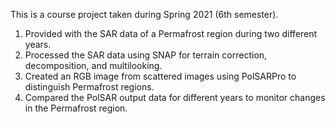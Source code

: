 This is a course project taken during Spring 2021 (6th semester).

1. Provided with the SAR data of a Permafrost region during two different years.
2. Processed the SAR data using SNAP for terrain correction, decomposition, and multilooking.
3. Created an RGB image from scattered images using PolSARPro to distinguish Permafrost regions.
4. Compared the PolSAR output data for different years to monitor changes in the Permafrost region.
